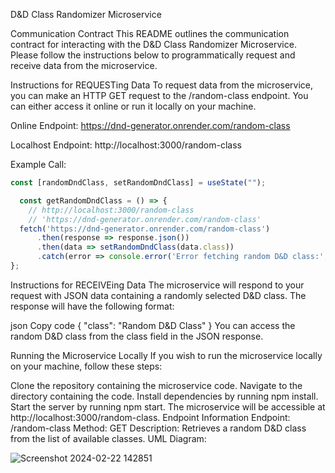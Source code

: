 D&D Class Randomizer Microservice

Communication Contract
This README outlines the communication contract for interacting with the D&D Class Randomizer Microservice. Please follow the instructions below to programmatically request and receive data from the microservice.

Instructions for REQUESTing Data
To request data from the microservice, you can make an HTTP GET request to the /random-class endpoint. You can either access it online or run it locally on your machine.

Online Endpoint:
https://dnd-generator.onrender.com/random-class

Localhost Endpoint:
http://localhost:3000/random-class

Example Call:
```javascript  
const [randomDndClass, setRandomDndClass] = useState("");

  const getRandomDndClass = () => {
    // http://localhost:3000/random-class
    // 'https://dnd-generator.onrender.com/random-class'
  fetch('https://dnd-generator.onrender.com/random-class')
      .then(response => response.json())
      .then(data => setRandomDndClass(data.class))
      .catch(error => console.error('Error fetching random D&D class:', error));
};
```
Instructions for RECEIVEing Data
The microservice will respond to your request with JSON data containing a randomly selected D&D class. The response will have the following format:

json
Copy code
{
  "class": "Random D&D Class"
}
You can access the random D&D class from the class field in the JSON response.

Running the Microservice Locally
If you wish to run the microservice locally on your machine, follow these steps:

Clone the repository containing the microservice code.
Navigate to the directory containing the code.
Install dependencies by running npm install.
Start the server by running npm start.
The microservice will be accessible at http://localhost:3000/random-class.
Endpoint Information
Endpoint: /random-class
Method: GET
Description: Retrieves a random D&D class from the list of available classes.
UML Diagram:

![Screenshot 2024-02-22 142851](https://github.com/cfeliciano7792/Random-DnD-Class-Generator/assets/96458958/51a8c6d9-d54c-47f9-b52e-07803240a6ce)
